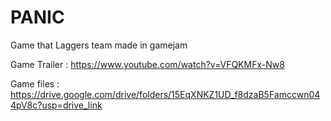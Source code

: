 # PANIC
Game that Laggers team made in gamejam 

Game Trailer : https://www.youtube.com/watch?v=VFQKMFx-Nw8

Game files : https://drive.google.com/drive/folders/15EqXNKZ1UD_f8dzaB5Famccwn044pV8c?usp=drive_link



